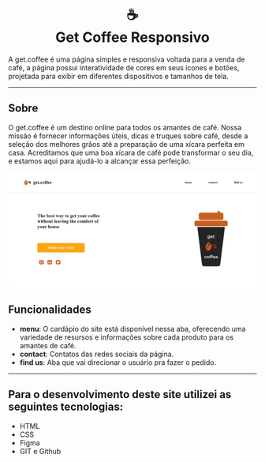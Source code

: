 <h1 align="center">
  ☕<br>Get Coffee Responsivo
</h1>

A get.coffee é uma página simples e responsiva voltada para a venda de café, a página possui interatividade de cores em seus ícones e botões, projetada para exibir em diferentes dispositivos e tamanhos de tela.

---

## Sobre 
O get.coffee é um destino online para todos os amantes de café. Nossa missão é fornecer informações úteis, dicas e truques sobre café, desde a seleção dos melhores grãos até a preparação de uma xícara perfeita em casa. Acreditamos que uma boa xícara de café pode transformar o seu dia, e estamos aqui para ajudá-lo a alcançar essa perfeição.

![Resultado final do projeto](img/final.png)

## Funcionalidades
- **menu**: O cardápio do site está disponível nessa aba, oferecendo uma variedade de resursos e informações sobre cada produto para os amantes de café.
- **contact**: Contatos das redes sociais da página.
- **find us**: Aba que vai direcionar o usuário pra fazer o pedido.

---

## Para o desenvolvimento deste site utilizei as seguintes tecnologias:
- HTML
- CSS
- Figma
- GIT e Github
